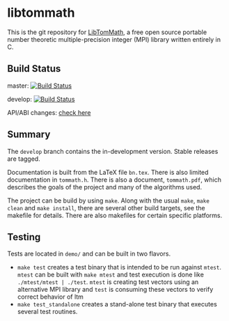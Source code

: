 # libtommath

This is the git repository for [LibTomMath](http://www.libtom.net/LibTomMath/), a free open source portable number theoretic multiple-precision integer (MPI) library written entirely in C.

## Build Status

master: [![Build Status](https://api.travis-ci.org/libtom/libtommath.png?branch=master)](https://travis-ci.org/libtom/libtommath)

develop: [![Build Status](https://api.travis-ci.org/libtom/libtommath.png?branch=develop)](https://travis-ci.org/libtom/libtommath)

API/ABI changes: [check here](https://abi-laboratory.pro/tracker/timeline/libtommath/)

## Summary

The `develop` branch contains the in-development version. Stable releases are tagged.

Documentation is built from the LaTeX file `bn.tex`. There is also limited documentation in `tommath.h`. There is also a document, `tommath.pdf`, which describes the goals of the project and many of the algorithms used.

The project can be build by using `make`. Along with the usual `make`, `make clean` and `make install`, there are several other build targets, see the makefile for details. There are also makefiles for certain specific platforms.

## Testing

Tests are located in `demo/` and can be built in two flavors.
* `make test` creates a test binary that is intended to be run against `mtest`. `mtest` can be built with `make mtest` and test execution is done like `./mtest/mtest | ./test`. `mtest` is creating test vectors using an alternative MPI library and `test` is consuming these vectors to verify correct behavior of ltm
* `make test_standalone` creates a stand-alone test binary that executes several test routines.

